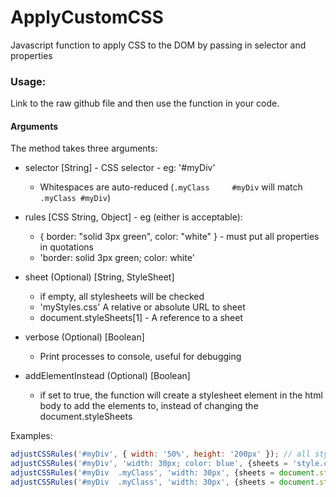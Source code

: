 # ApplyCustomCSS
Javascript function to apply CSS to the DOM by passing in selector and properties

### Usage:
Link to the raw github file and then use the function in your code.

#### Arguments
The method takes three arguments:

- selector [String] - CSS selector - eg: '#myDiv'
  * Whitespaces are auto-reduced (``.myClass     #myDiv`` will match ``.myClass #myDiv``)

- rules [CSS String, Object] - eg (either is acceptable):
  - { border: "solid 3px green", color: "white" } - must put all properties in quotations
  - 'border: solid 3px green; color: white'

- sheet (Optional) [String, StyleSheet]
  - if empty, all stylesheets will be checked
  - 'myStyles.css' A relative or absolute URL to sheet
  - document.styleSheets[1] - A reference to a sheet

- verbose (Optional) [Boolean]
  - Print processes to console, useful for debugging

- addElementInstead (Optional) [Boolean]
  - if set to true, the function will create a stylesheet element in the html body to add the elements to, instead of changing the document.styleSheets

Examples:

```js
adjustCSSRules('#myDiv', { width: '50%', height: '200px' }); // all stylesheets
adjustCSSRules('#myDiv', 'width: 30px; color: blue', {sheets = 'style.css'}); // style.css only  
adjustCSSRules('#myDiv  .myClass', 'width: 30px', {sheets = document.styleSheets[0]}); // Apply to both '#myDiv' and '.myClass' and only first stylesheet
adjustCSSRules('#myDiv  .myClass', 'width: 30px', {sheets = document.styleSheets[0], verbose = true, addElementInstead: true}); // All options at once
```
